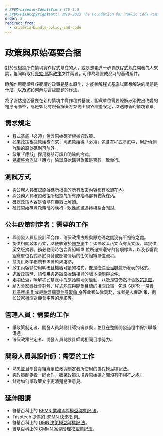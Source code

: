 ```yaml
---
# SPDX-License-Identifier: CC0-1.0
# SPDX-FileCopyrightText: 2019-2023 The Foundation for Public Code <info@publiccode.net>, https://standard.publiccode.net/AUTHORS
order: 2
redirect_from:
  - criteria/bundle-policy-and-code
---
```


# 政策與原始碼要合捆

對於想根據所在情境實作程式基底的人，或是想更進一步貢獻[程式基底](../glossary.md#codebase)開發的人來說，能同時取用[原始
碼](../glossary.md#source-code)與[政策](../glossary.md#policy)文件兩者，可作為建置成品時的基礎組件。

瞭解作用範疇與該範疇的政策是基本原則，才能瞭解程式基底試圖想解決的問題是什麼，以及該如何解決這些問題的作法。

為了評估是否需要在新的情境中實作程式基底，組織單位需要瞭解必須做出改變的程序有哪些，或是如何對現有解決方案付出額外調整設定，以適應新的情境背景。

## 需求規定

* 程式基底「必須」包含原始碼所根據的政策。
* 如果政策根據原始碼而來，則該原始碼「必須」包含在程式基底中，用於偵測詐騙的原始碼則可除外。
* 政策「應該」採用機器可讀且明確的格式。
* [持續整合](../glossary.md#continuous-integration)測試「應該」驗證原始碼與政策是否有一致執行。

## 測試方式

* 與公務人員確認原始碼所根據的所有政策內容都有收錄在內。
* 與公務人員確認政策所根據的所有原始碼都有收錄在內。
* 確認政策內容是否能在機器上解讀。
* 確認原始碼與政策間的執行一致性能通過持續整合測試。

## 公共政策制定者：需要的工作

* 與開發人員及設計師合作，確保政策法規與原始碼之間沒有不相符之處。
* 提供相關政策內文，以便收錄於[儲存庫](../glossary.md#repository)中；如果政策內文沒有英文版，請提供英文版摘要。務必也同時包含貴組織單
位所選擇遵守的各項標準，以及影響貴組織單位程式基底開發或部署情境的任何組織單位流程。
* 請提供政策相關參考資料與連結。
* 政策內容請使用明確且機器可讀的格式，像是[物件管理群體](https://www.omg.org/spec/)所發表的格式。
* 追蹤政策時，請使用與追蹤原始碼[相同的版本控制](maintain-version-control.md)與文件。
* 定期檢查，瞭解程式基底中的原始碼如何變動，以及是否仍然符合[政策意圖](document-codebase-objectives.md)。
* 納入會影響社會群體、程式基底與開發目標的相關政策，包含 [GDPR 一般資料保護規
則](https://eur-lex.europa.eu/eli/reg/2016/679/oj)或是[歐盟網頁無障礙命
令](https://ec.europa.eu/digital-single-market/en/web-accessibility)等此類法律義務，或者是人權政
策，例如公家機關對機會平等的承諾等。

## 管理人員：需要的工作

* 讓政策制定者、開發人員與設計師持續參與，並且在整個開發過程中保持聯繫溝通。
* 確保政策制定者、開發人員與設計師朝相同目標努力。

## 開發人員與設計師：需要的工作

* 熟悉並且學會貴組織單位政策制定者所使用的流程模型標記法。
* 與政策制定者一同合作，確保政策法規與原始碼之間沒有不相符之處。
* 針對如何讓政策文字更清楚提供意見。

## 延伸閱讀

* 維基百科上的 [BPMN 業務流程模型與標記
法](https://en.wikipedia.org/wiki/Business_Process_Model_and_Notation)。
* Trisotech 提供的 [BPMN 快速指
南](https://www.bpmnquickguide.com/view-bpmn-quick-guide/)。
* 維基百科上的 [DMN 決策模型與標記
法](https://en.wikipedia.org/wiki/Decision_Model_and_Notation)。
* 維基百科上的[ CMMN 案例管理模型標記法](https://en.wikipedia.org/wiki/CMMN)。
